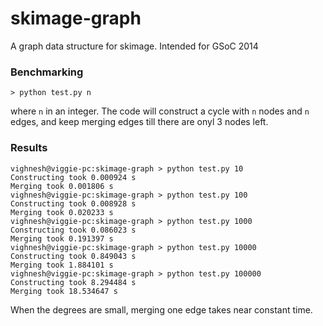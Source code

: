 skimage-graph
=============

A graph data structure for skimage. Intended for GSoC 2014

### Benchmarking
```shell
> python test.py n
```
where `n` in an integer.
The code will construct a cycle with `n` nodes and `n` edges, and keep merging edges till there are onyl 3 nodes left.


### Results

```shell
vighnesh@viggie-pc:skimage-graph > python test.py 10
Constructing took 0.000924 s
Merging took 0.001806 s
vighnesh@viggie-pc:skimage-graph > python test.py 100
Constructing took 0.008928 s
Merging took 0.020233 s
vighnesh@viggie-pc:skimage-graph > python test.py 1000
Constructing took 0.086023 s
Merging took 0.191397 s
vighnesh@viggie-pc:skimage-graph > python test.py 10000
Constructing took 0.849043 s
Merging took 1.884101 s
vighnesh@viggie-pc:skimage-graph > python test.py 100000
Constructing took 8.294484 s
Merging took 18.534647 s
```

When the degrees are small, merging one edge takes near constant time.
